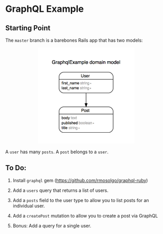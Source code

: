 # GraphQL Example

## Starting Point

The `master` branch is a barebones Rails app that has two models:

<p align="center">
  <img src="erd.png" width="300">
</p>

A `user` has many `posts`.
A `post` belongs to a `user`.

## To Do:

1. Install `graphql` gem (https://github.com/rmosolgo/graphql-ruby)

1. Add a `users` query that returns a list of users.

1. Add a `posts` field to the user type to allow you to list posts for an individual user.

1. Add a `createPost` mutation to allow you to create a post via GraphQL

1. Bonus: Add a query for a single user.

